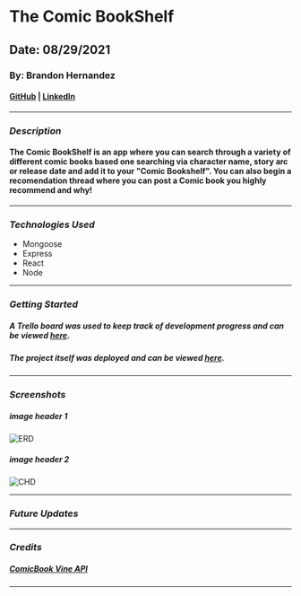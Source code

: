 # The Comic BookShelf

## Date: 08/29/2021

### By: Brandon Hernandez

#### [GitHub](https://github.com/brandonhernandez123) | [LinkedIn](https://www.linkedin.com/in/brandonhdzgtz/)
***

### ***Description***
#### The Comic BookShelf is an app where you can search through a variety of different comic books based one searching via character name, story arc or release date and add it to your "Comic Bookshelf". You can also begin a recomendation thread where you can post a Comic book you highly recommend and why!
***

### ***Technologies Used***
* Mongoose
* Express
* React
* Node 

***

### ***Getting Started***

##### A Trello board was used to keep track of development progress and can be viewed [here](https://trello.com/b/zCEmwWyy/the-comic-bookshelf).
##### The project itself was deployed and can be viewed [here](URL).
***

### ***Screenshots***

##### image header 1
![ERD]()

##### image header 2
![CHD]()

***

### ***Future Updates***

  
***

### ***Credits***

#####  [ComicBook Vine API](https://comicvine.gamespot.com/api/)


***